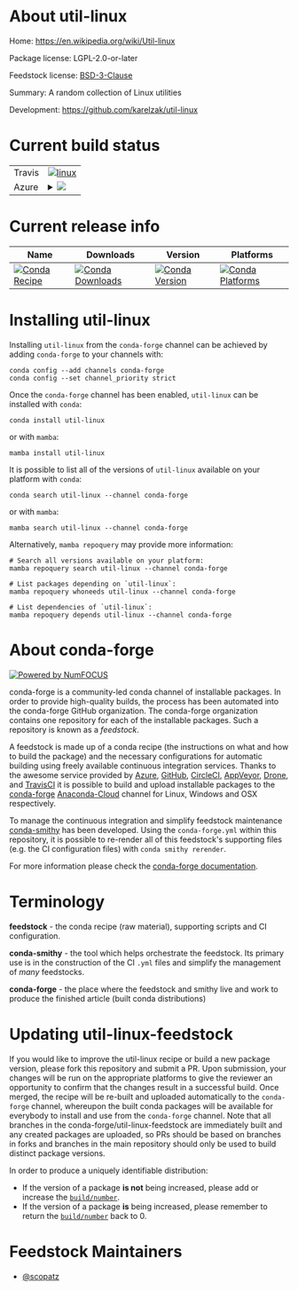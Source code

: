 About util-linux
================

Home: https://en.wikipedia.org/wiki/Util-linux

Package license: LGPL-2.0-or-later

Feedstock license: [BSD-3-Clause](https://github.com/conda-forge/util-linux-feedstock/blob/main/LICENSE.txt)

Summary: A random collection of Linux utilities

Development: https://github.com/karelzak/util-linux

Current build status
====================


<table><tr>
    <td>Travis</td>
    <td>
      <a href="https://app.travis-ci.com/conda-forge/util-linux-feedstock">
        <img alt="linux" src="https://img.shields.io/travis/com/conda-forge/util-linux-feedstock/main.svg?label=Linux">
      </a>
    </td>
  </tr>
    
  <tr>
    <td>Azure</td>
    <td>
      <details>
        <summary>
          <a href="https://dev.azure.com/conda-forge/feedstock-builds/_build/latest?definitionId=7938&branchName=main">
            <img src="https://dev.azure.com/conda-forge/feedstock-builds/_apis/build/status/util-linux-feedstock?branchName=main">
          </a>
        </summary>
        <table>
          <thead><tr><th>Variant</th><th>Status</th></tr></thead>
          <tbody><tr>
              <td>linux_64_python3.10.____cpython</td>
              <td>
                <a href="https://dev.azure.com/conda-forge/feedstock-builds/_build/latest?definitionId=7938&branchName=main">
                  <img src="https://dev.azure.com/conda-forge/feedstock-builds/_apis/build/status/util-linux-feedstock?branchName=main&jobName=linux&configuration=linux_64_python3.10.____cpython" alt="variant">
                </a>
              </td>
            </tr><tr>
              <td>linux_64_python3.7.____cpython</td>
              <td>
                <a href="https://dev.azure.com/conda-forge/feedstock-builds/_build/latest?definitionId=7938&branchName=main">
                  <img src="https://dev.azure.com/conda-forge/feedstock-builds/_apis/build/status/util-linux-feedstock?branchName=main&jobName=linux&configuration=linux_64_python3.7.____cpython" alt="variant">
                </a>
              </td>
            </tr><tr>
              <td>linux_64_python3.8.____73_pypy</td>
              <td>
                <a href="https://dev.azure.com/conda-forge/feedstock-builds/_build/latest?definitionId=7938&branchName=main">
                  <img src="https://dev.azure.com/conda-forge/feedstock-builds/_apis/build/status/util-linux-feedstock?branchName=main&jobName=linux&configuration=linux_64_python3.8.____73_pypy" alt="variant">
                </a>
              </td>
            </tr><tr>
              <td>linux_64_python3.8.____cpython</td>
              <td>
                <a href="https://dev.azure.com/conda-forge/feedstock-builds/_build/latest?definitionId=7938&branchName=main">
                  <img src="https://dev.azure.com/conda-forge/feedstock-builds/_apis/build/status/util-linux-feedstock?branchName=main&jobName=linux&configuration=linux_64_python3.8.____cpython" alt="variant">
                </a>
              </td>
            </tr><tr>
              <td>linux_64_python3.9.____73_pypy</td>
              <td>
                <a href="https://dev.azure.com/conda-forge/feedstock-builds/_build/latest?definitionId=7938&branchName=main">
                  <img src="https://dev.azure.com/conda-forge/feedstock-builds/_apis/build/status/util-linux-feedstock?branchName=main&jobName=linux&configuration=linux_64_python3.9.____73_pypy" alt="variant">
                </a>
              </td>
            </tr><tr>
              <td>linux_64_python3.9.____cpython</td>
              <td>
                <a href="https://dev.azure.com/conda-forge/feedstock-builds/_build/latest?definitionId=7938&branchName=main">
                  <img src="https://dev.azure.com/conda-forge/feedstock-builds/_apis/build/status/util-linux-feedstock?branchName=main&jobName=linux&configuration=linux_64_python3.9.____cpython" alt="variant">
                </a>
              </td>
            </tr><tr>
              <td>linux_aarch64_python3.10.____cpython</td>
              <td>
                <a href="https://dev.azure.com/conda-forge/feedstock-builds/_build/latest?definitionId=7938&branchName=main">
                  <img src="https://dev.azure.com/conda-forge/feedstock-builds/_apis/build/status/util-linux-feedstock?branchName=main&jobName=linux&configuration=linux_aarch64_python3.10.____cpython" alt="variant">
                </a>
              </td>
            </tr><tr>
              <td>linux_aarch64_python3.7.____cpython</td>
              <td>
                <a href="https://dev.azure.com/conda-forge/feedstock-builds/_build/latest?definitionId=7938&branchName=main">
                  <img src="https://dev.azure.com/conda-forge/feedstock-builds/_apis/build/status/util-linux-feedstock?branchName=main&jobName=linux&configuration=linux_aarch64_python3.7.____cpython" alt="variant">
                </a>
              </td>
            </tr><tr>
              <td>linux_aarch64_python3.8.____73_pypy</td>
              <td>
                <a href="https://dev.azure.com/conda-forge/feedstock-builds/_build/latest?definitionId=7938&branchName=main">
                  <img src="https://dev.azure.com/conda-forge/feedstock-builds/_apis/build/status/util-linux-feedstock?branchName=main&jobName=linux&configuration=linux_aarch64_python3.8.____73_pypy" alt="variant">
                </a>
              </td>
            </tr><tr>
              <td>linux_aarch64_python3.8.____cpython</td>
              <td>
                <a href="https://dev.azure.com/conda-forge/feedstock-builds/_build/latest?definitionId=7938&branchName=main">
                  <img src="https://dev.azure.com/conda-forge/feedstock-builds/_apis/build/status/util-linux-feedstock?branchName=main&jobName=linux&configuration=linux_aarch64_python3.8.____cpython" alt="variant">
                </a>
              </td>
            </tr><tr>
              <td>linux_aarch64_python3.9.____73_pypy</td>
              <td>
                <a href="https://dev.azure.com/conda-forge/feedstock-builds/_build/latest?definitionId=7938&branchName=main">
                  <img src="https://dev.azure.com/conda-forge/feedstock-builds/_apis/build/status/util-linux-feedstock?branchName=main&jobName=linux&configuration=linux_aarch64_python3.9.____73_pypy" alt="variant">
                </a>
              </td>
            </tr><tr>
              <td>linux_aarch64_python3.9.____cpython</td>
              <td>
                <a href="https://dev.azure.com/conda-forge/feedstock-builds/_build/latest?definitionId=7938&branchName=main">
                  <img src="https://dev.azure.com/conda-forge/feedstock-builds/_apis/build/status/util-linux-feedstock?branchName=main&jobName=linux&configuration=linux_aarch64_python3.9.____cpython" alt="variant">
                </a>
              </td>
            </tr><tr>
              <td>linux_ppc64le_python3.10.____cpython</td>
              <td>
                <a href="https://dev.azure.com/conda-forge/feedstock-builds/_build/latest?definitionId=7938&branchName=main">
                  <img src="https://dev.azure.com/conda-forge/feedstock-builds/_apis/build/status/util-linux-feedstock?branchName=main&jobName=linux&configuration=linux_ppc64le_python3.10.____cpython" alt="variant">
                </a>
              </td>
            </tr><tr>
              <td>linux_ppc64le_python3.7.____cpython</td>
              <td>
                <a href="https://dev.azure.com/conda-forge/feedstock-builds/_build/latest?definitionId=7938&branchName=main">
                  <img src="https://dev.azure.com/conda-forge/feedstock-builds/_apis/build/status/util-linux-feedstock?branchName=main&jobName=linux&configuration=linux_ppc64le_python3.7.____cpython" alt="variant">
                </a>
              </td>
            </tr><tr>
              <td>linux_ppc64le_python3.8.____73_pypy</td>
              <td>
                <a href="https://dev.azure.com/conda-forge/feedstock-builds/_build/latest?definitionId=7938&branchName=main">
                  <img src="https://dev.azure.com/conda-forge/feedstock-builds/_apis/build/status/util-linux-feedstock?branchName=main&jobName=linux&configuration=linux_ppc64le_python3.8.____73_pypy" alt="variant">
                </a>
              </td>
            </tr><tr>
              <td>linux_ppc64le_python3.8.____cpython</td>
              <td>
                <a href="https://dev.azure.com/conda-forge/feedstock-builds/_build/latest?definitionId=7938&branchName=main">
                  <img src="https://dev.azure.com/conda-forge/feedstock-builds/_apis/build/status/util-linux-feedstock?branchName=main&jobName=linux&configuration=linux_ppc64le_python3.8.____cpython" alt="variant">
                </a>
              </td>
            </tr><tr>
              <td>linux_ppc64le_python3.9.____73_pypy</td>
              <td>
                <a href="https://dev.azure.com/conda-forge/feedstock-builds/_build/latest?definitionId=7938&branchName=main">
                  <img src="https://dev.azure.com/conda-forge/feedstock-builds/_apis/build/status/util-linux-feedstock?branchName=main&jobName=linux&configuration=linux_ppc64le_python3.9.____73_pypy" alt="variant">
                </a>
              </td>
            </tr><tr>
              <td>linux_ppc64le_python3.9.____cpython</td>
              <td>
                <a href="https://dev.azure.com/conda-forge/feedstock-builds/_build/latest?definitionId=7938&branchName=main">
                  <img src="https://dev.azure.com/conda-forge/feedstock-builds/_apis/build/status/util-linux-feedstock?branchName=main&jobName=linux&configuration=linux_ppc64le_python3.9.____cpython" alt="variant">
                </a>
              </td>
            </tr>
          </tbody>
        </table>
      </details>
    </td>
  </tr>
</table>

Current release info
====================

| Name | Downloads | Version | Platforms |
| --- | --- | --- | --- |
| [![Conda Recipe](https://img.shields.io/badge/recipe-util--linux-green.svg)](https://anaconda.org/conda-forge/util-linux) | [![Conda Downloads](https://img.shields.io/conda/dn/conda-forge/util-linux.svg)](https://anaconda.org/conda-forge/util-linux) | [![Conda Version](https://img.shields.io/conda/vn/conda-forge/util-linux.svg)](https://anaconda.org/conda-forge/util-linux) | [![Conda Platforms](https://img.shields.io/conda/pn/conda-forge/util-linux.svg)](https://anaconda.org/conda-forge/util-linux) |

Installing util-linux
=====================

Installing `util-linux` from the `conda-forge` channel can be achieved by adding `conda-forge` to your channels with:

```
conda config --add channels conda-forge
conda config --set channel_priority strict
```

Once the `conda-forge` channel has been enabled, `util-linux` can be installed with `conda`:

```
conda install util-linux
```

or with `mamba`:

```
mamba install util-linux
```

It is possible to list all of the versions of `util-linux` available on your platform with `conda`:

```
conda search util-linux --channel conda-forge
```

or with `mamba`:

```
mamba search util-linux --channel conda-forge
```

Alternatively, `mamba repoquery` may provide more information:

```
# Search all versions available on your platform:
mamba repoquery search util-linux --channel conda-forge

# List packages depending on `util-linux`:
mamba repoquery whoneeds util-linux --channel conda-forge

# List dependencies of `util-linux`:
mamba repoquery depends util-linux --channel conda-forge
```


About conda-forge
=================

[![Powered by
NumFOCUS](https://img.shields.io/badge/powered%20by-NumFOCUS-orange.svg?style=flat&colorA=E1523D&colorB=007D8A)](https://numfocus.org)

conda-forge is a community-led conda channel of installable packages.
In order to provide high-quality builds, the process has been automated into the
conda-forge GitHub organization. The conda-forge organization contains one repository
for each of the installable packages. Such a repository is known as a *feedstock*.

A feedstock is made up of a conda recipe (the instructions on what and how to build
the package) and the necessary configurations for automatic building using freely
available continuous integration services. Thanks to the awesome service provided by
[Azure](https://azure.microsoft.com/en-us/services/devops/), [GitHub](https://github.com/),
[CircleCI](https://circleci.com/), [AppVeyor](https://www.appveyor.com/),
[Drone](https://cloud.drone.io/welcome), and [TravisCI](https://travis-ci.com/)
it is possible to build and upload installable packages to the
[conda-forge](https://anaconda.org/conda-forge) [Anaconda-Cloud](https://anaconda.org/)
channel for Linux, Windows and OSX respectively.

To manage the continuous integration and simplify feedstock maintenance
[conda-smithy](https://github.com/conda-forge/conda-smithy) has been developed.
Using the ``conda-forge.yml`` within this repository, it is possible to re-render all of
this feedstock's supporting files (e.g. the CI configuration files) with ``conda smithy rerender``.

For more information please check the [conda-forge documentation](https://conda-forge.org/docs/).

Terminology
===========

**feedstock** - the conda recipe (raw material), supporting scripts and CI configuration.

**conda-smithy** - the tool which helps orchestrate the feedstock.
                   Its primary use is in the construction of the CI ``.yml`` files
                   and simplify the management of *many* feedstocks.

**conda-forge** - the place where the feedstock and smithy live and work to
                  produce the finished article (built conda distributions)


Updating util-linux-feedstock
=============================

If you would like to improve the util-linux recipe or build a new
package version, please fork this repository and submit a PR. Upon submission,
your changes will be run on the appropriate platforms to give the reviewer an
opportunity to confirm that the changes result in a successful build. Once
merged, the recipe will be re-built and uploaded automatically to the
`conda-forge` channel, whereupon the built conda packages will be available for
everybody to install and use from the `conda-forge` channel.
Note that all branches in the conda-forge/util-linux-feedstock are
immediately built and any created packages are uploaded, so PRs should be based
on branches in forks and branches in the main repository should only be used to
build distinct package versions.

In order to produce a uniquely identifiable distribution:
 * If the version of a package **is not** being increased, please add or increase
   the [``build/number``](https://docs.conda.io/projects/conda-build/en/latest/resources/define-metadata.html#build-number-and-string).
 * If the version of a package **is** being increased, please remember to return
   the [``build/number``](https://docs.conda.io/projects/conda-build/en/latest/resources/define-metadata.html#build-number-and-string)
   back to 0.

Feedstock Maintainers
=====================

* [@scopatz](https://github.com/scopatz/)

